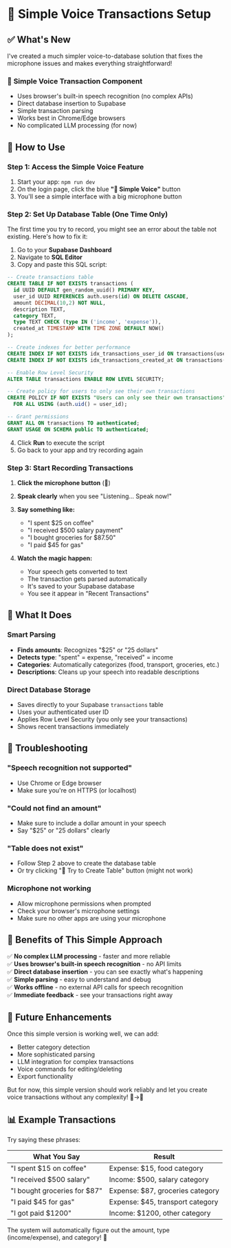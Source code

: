 # 🎤 Simple Voice Transactions Setup

## ✅ What's New

I've created a much simpler voice-to-database solution that fixes the microphone issues and makes everything straightforward!

### 🔧 **Simple Voice Transaction Component**

- Uses browser's built-in speech recognition (no complex APIs)
- Direct database insertion to Supabase
- Simple transaction parsing
- Works best in Chrome/Edge browsers
- No complicated LLM processing (for now)

## 🚀 How to Use

### Step 1: Access the Simple Voice Feature

1. Start your app: `npm run dev`
2. On the login page, click the blue **"🎤 Simple Voice"** button
3. You'll see a simple interface with a big microphone button

### Step 2: Set Up Database Table (One Time Only)

The first time you try to record, you might see an error about the table not existing. Here's how to fix it:

1. Go to your **Supabase Dashboard**
2. Navigate to **SQL Editor**
3. Copy and paste this SQL script:

```sql
-- Create transactions table
CREATE TABLE IF NOT EXISTS transactions (
  id UUID DEFAULT gen_random_uuid() PRIMARY KEY,
  user_id UUID REFERENCES auth.users(id) ON DELETE CASCADE,
  amount DECIMAL(10,2) NOT NULL,
  description TEXT,
  category TEXT,
  type TEXT CHECK (type IN ('income', 'expense')),
  created_at TIMESTAMP WITH TIME ZONE DEFAULT NOW()
);

-- Create indexes for better performance
CREATE INDEX IF NOT EXISTS idx_transactions_user_id ON transactions(user_id);
CREATE INDEX IF NOT EXISTS idx_transactions_created_at ON transactions(created_at);

-- Enable Row Level Security
ALTER TABLE transactions ENABLE ROW LEVEL SECURITY;

-- Create policy for users to only see their own transactions
CREATE POLICY IF NOT EXISTS "Users can only see their own transactions" ON transactions
  FOR ALL USING (auth.uid() = user_id);

-- Grant permissions
GRANT ALL ON transactions TO authenticated;
GRANT USAGE ON SCHEMA public TO authenticated;
```

4. Click **Run** to execute the script
5. Go back to your app and try recording again

### Step 3: Start Recording Transactions

1. **Click the microphone button** (🎤)
2. **Speak clearly** when you see "Listening... Speak now!"
3. **Say something like:**

   - "I spent $25 on coffee"
   - "I received $500 salary payment"
   - "I bought groceries for $87.50"
   - "I paid $45 for gas"

4. **Watch the magic happen:**
   - Your speech gets converted to text
   - The transaction gets parsed automatically
   - It's saved to your Supabase database
   - You see it appear in "Recent Transactions"

## 🎯 What It Does

### **Smart Parsing**

- **Finds amounts**: Recognizes "$25" or "25 dollars"
- **Detects type**: "spent" = expense, "received" = income
- **Categories**: Automatically categorizes (food, transport, groceries, etc.)
- **Descriptions**: Cleans up your speech into readable descriptions

### **Direct Database Storage**

- Saves directly to your Supabase `transactions` table
- Uses your authenticated user ID
- Applies Row Level Security (you only see your transactions)
- Shows recent transactions immediately

## 🔧 Troubleshooting

### **"Speech recognition not supported"**

- Use Chrome or Edge browser
- Make sure you're on HTTPS (or localhost)

### **"Could not find an amount"**

- Make sure to include a dollar amount in your speech
- Say "$25" or "25 dollars" clearly

### **"Table does not exist"**

- Follow Step 2 above to create the database table
- Or try clicking "🔧 Try to Create Table" button (might not work)

### **Microphone not working**

- Allow microphone permissions when prompted
- Check your browser's microphone settings
- Make sure no other apps are using your microphone

## 🎉 Benefits of This Simple Approach

✅ **No complex LLM processing** - faster and more reliable  
✅ **Uses browser's built-in speech recognition** - no API limits  
✅ **Direct database insertion** - you can see exactly what's happening  
✅ **Simple parsing** - easy to understand and debug  
✅ **Works offline** - no external API calls for speech recognition  
✅ **Immediate feedback** - see your transactions right away

## 🔄 Future Enhancements

Once this simple version is working well, we can add:

- Better category detection
- More sophisticated parsing
- LLM integration for complex transactions
- Voice commands for editing/deleting
- Export functionality

But for now, this simple version should work reliably and let you create voice transactions without any complexity! 🎤→💾

## 📊 Example Transactions

Try saying these phrases:

| What You Say                 | Result                           |
| ---------------------------- | -------------------------------- |
| "I spent $15 on coffee"      | Expense: $15, food category      |
| "I received $500 salary"     | Income: $500, salary category    |
| "I bought groceries for $87" | Expense: $87, groceries category |
| "I paid $45 for gas"         | Expense: $45, transport category |
| "I got paid $1200"           | Income: $1200, other category    |

The system will automatically figure out the amount, type (income/expense), and category! 🤖
